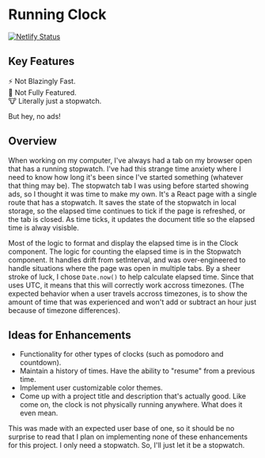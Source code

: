 # Running Clock
[![Netlify Status](https://api.netlify.com/api/v1/badges/89a75ce9-7a2f-4bc5-ab99-efbf4a5e99e9/deploy-status)](https://app.netlify.com/sites/runningclock/deploys)

## Key Features  
⚡ Not Blazingly Fast.  
🦅 Not Fully Featured.  
🐮 Literally just a stopwatch.  

But hey, no ads!

## Overview

When working on my computer, I've always had a tab on my browser open that has a running stopwatch. I've had this strange time anxiety where I need to know how long it's been since I've started something (whatever that thing may be). The stopwatch tab I was using before started showing ads, so I thought it was time to make my own. It's a React page with a single route that has a stopwatch. It saves the state of the stopwatch in local storage, so the elapsed time continues to tick if the page is refreshed, or the tab is closed. As time ticks, it updates the document title so the elapsed time is alway visisble.

Most of the logic to format and display the elapsed time is in the Clock component. The logic for counting the elapsed time is in the Stopwatch component. It handles drift from setInterval, and was over-engineered to handle situations where the page was open in multiple tabs. By a sheer stroke of luck, I chose `Date.now()` to help calculate elapsed time. Since that uses UTC, it means that this will correctly work accross timezones. (The expected behavior when a user travels accross timezones, is to show the amount of time that was experienced and won't add or subtract an hour just because of timezone differences).

## Ideas for Enhancements

- Functionality for other types of clocks (such as pomodoro and countdown).
- Maintain a history of times. Have the ability to "resume" from a previous time.
- Implement user customizable color themes.
- Come up with a project title and description that's actually good. Like come on, the clock is not physically running anywhere. What does it even mean.

This was made with an expected user base of one, so it should be no surprise to read that I plan on implementing none of these enhancements for this project. I only need a stopwatch. So, I'll just let it be a stopwatch.
